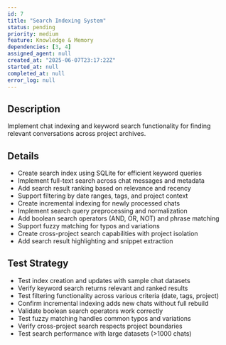 ```yaml
---
id: 7
title: "Search Indexing System"
status: pending
priority: medium
feature: Knowledge & Memory
dependencies: [3, 4]
assigned_agent: null
created_at: "2025-06-07T23:17:22Z"
started_at: null
completed_at: null
error_log: null
---
```


## Description

Implement chat indexing and keyword search functionality for finding relevant conversations across project archives.

## Details

- Create search index using SQLite for efficient keyword queries
- Implement full-text search across chat messages and metadata
- Add search result ranking based on relevance and recency
- Support filtering by date ranges, tags, and project context
- Create incremental indexing for newly processed chats
- Implement search query preprocessing and normalization
- Add boolean search operators (AND, OR, NOT) and phrase matching
- Support fuzzy matching for typos and variations
- Create cross-project search capabilities with project isolation
- Add search result highlighting and snippet extraction

## Test Strategy

- Test index creation and updates with sample chat datasets
- Verify keyword search returns relevant and ranked results
- Test filtering functionality across various criteria (date, tags, project)
- Confirm incremental indexing adds new chats without full rebuild
- Validate boolean search operators work correctly
- Test fuzzy matching handles common typos and variations
- Verify cross-project search respects project boundaries
- Test search performance with large datasets (>1000 chats)
